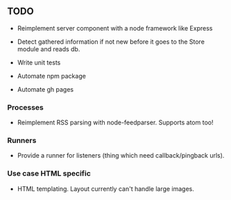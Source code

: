 ## TODO

- Reimplement server component with a node framework like Express
- Detect gathered information if not new before it goes to the Store module and reads db.  

- Write unit tests
- Automate npm package
- Automate gh pages

### Processes

- Reimplement RSS parsing with node-feedparser. Supports atom too!

### Runners

- Provide a runner for listeners (thing which need callback/pingback urls).

### Use case HTML specific

- HTML templating. Layout currently can't handle large images.